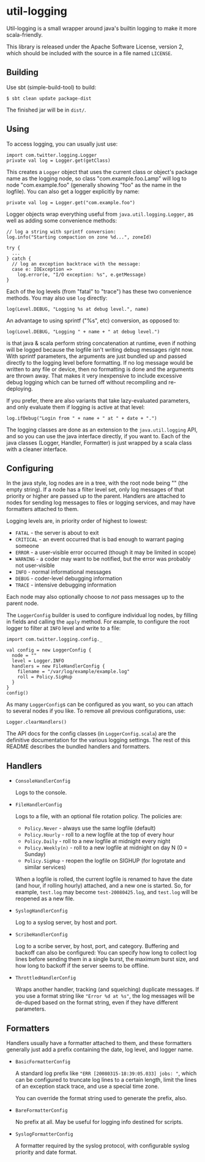 # util-logging

Util-logging is a small wrapper around java's builtin logging to make it more
scala-friendly.

This library is released under the Apache Software License, version 2, which
should be included with the source in a file named `LICENSE`.


## Building

Use sbt (simple-build-tool) to build:

    $ sbt clean update package-dist

The finished jar will be in `dist/`.


## Using

To access logging, you can usually just use:

    import com.twitter.logging.Logger
    private val log = Logger.get(getClass)

This creates a `Logger` object that uses the current class or object's
package name as the logging node, so class "com.example.foo.Lamp" will log to
node "com.example.foo" (generally showing "foo" as the name in the logfile).
You can also get a logger explicitly by name:

    private val log = Logger.get("com.example.foo")

Logger objects wrap everything useful from `java.util.logging.Logger`, as well
as adding some convenience methods:

    // log a string with sprintf conversion:
    log.info("Starting compaction on zone %d...", zoneId)

    try {
      ...
    } catch {
      // log an exception backtrace with the message:
      case e: IOException =>
        log.error(e, "I/O exception: %s", e.getMessage)
    }

Each of the log levels (from "fatal" to "trace") has these two convenience
methods. You may also use `log` directly:

    log(Level.DEBUG, "Logging %s at debug level.", name)

An advantage to using sprintf ("%s", etc) conversion, as opposed to:

    log(Lovel.DEBUG, "Logging " + name + " at debug level.")

is that java & scala perform string concatenation at runtime, even if nothing
will be logged because the logfile isn't writing debug messages right now.
With sprintf parameters, the arguments are just bundled up and passed directly
to the logging level before formatting. If no log message would be written to
any file or device, then no formatting is done and the arguments are thrown
away. That makes it very inexpensive to include excessive debug logging which
can be turned off without recompiling and re-deploying.

If you prefer, there are also variants that take lazy-evaluated parameters,
and only evaluate them if logging is active at that level:

    log.ifDebug("Login from " + name + " at " + date + ".")

The logging classes are done as an extension to the `java.util.logging` API,
and so you can use the java interface directly, if you want to. Each of the
java classes (Logger, Handler, Formatter) is just wrapped by a scala class
with a cleaner interface.


## Configuring

In the java style, log nodes are in a tree, with the root node being "" (the
empty string). If a node has a filter level set, only log messages of that
priority or higher are passed up to the parent. Handlers are attached to nodes
for sending log messages to files or logging services, and may have formatters
attached to them.

Logging levels are, in priority order of highest to lowest:

- `FATAL` - the server is about to exit
- `CRITICAL` - an event occurred that is bad enough to warrant paging someone
- `ERROR` - a user-visible error occurred (though it may be limited in scope)
- `WARNING` - a coder may want to be notified, but the error was probably not
  user-visible
- `INFO` - normal informational messages
- `DEBUG` - coder-level debugging information
- `TRACE` - intensive debugging information

Each node may also optionally choose to *not* pass messages up to the parent
node.

The `LoggerConfig` builder is used to configure individual log nodes, by
filling in fields and calling the `apply` method. For example, to configure
the root logger to filter at `INFO` level and write to a file:

    import com.twitter.logging.config._

    val config = new LoggerConfig {
      node = ""
      level = Logger.INFO
      handlers = new FileHandlerConfig {
        filename = "/var/log/example/example.log"
        roll = Policy.SigHup
      }
    }
    config()

As many `LoggerConfig`s can be configured as you want, so you can attach to
several nodes if you like. To remove all previous configurations, use:

    Logger.clearHandlers()

The API docs for the config classes (in `LoggerConfig.scala`) are the
definitive documentation for the various logging settings. The rest of this
README describes the bundled handlers and formatters.


## Handlers

- `ConsoleHandlerConfig`

  Logs to the console.

- `FileHandlerConfig`

  Logs to a file, with an optional file rotation policy. The policies are:

  - `Policy.Never` - always use the same logfile (default)
  - `Policy.Hourly` - roll to a new logfile at the top of every hour
  - `Policy.Daily` - roll to a new logfile at midnight every night
  - `Policy.Weekly(n)` - roll to a new logfile at midnight on day N (0 = Sunday)
  - `Policy.SigHup` - reopen the logfile on SIGHUP (for logrotate and similar services)

  When a logfile is rolled, the current logfile is renamed to have the date
  (and hour, if rolling hourly) attached, and a new one is started. So, for
  example, `test.log` may become `test-20080425.log`, and `test.log` will be
  reopened as a new file.

- `SyslogHandlerConfig`

  Log to a syslog server, by host and port.

- `ScribeHandlerConfig`

  Log to a scribe server, by host, port, and category. Buffering and backoff
  can also be configured: You can specify how long to collect log lines
  before sending them in a single burst, the maximum burst size, and how long
  to backoff if the server seems to be offline.

- `ThrottledHandlerConfig`

  Wraps another handler, tracking (and squelching) duplicate messages. If you
  use a format string like `"Error %d at %s"`, the log messages will be
  de-duped based on the format string, even if they have different parameters.


## Formatters

Handlers usually have a formatter attached to them, and these formatters
generally just add a prefix containing the date, log level, and logger name.

- `BasicFormatterConfig`

  A standard log prefix like `"ERR [20080315-18:39:05.033] jobs: "`, which
  can be configured to truncate log lines to a certain length, limit the lines
  of an exception stack trace, and use a special time zone.

  You can override the format string used to generate the prefix, also.

- `BareFormatterConfig`

  No prefix at all. May be useful for logging info destined for scripts.

- `SyslogFormatterConfig`

  A formatter required by the syslog protocol, with configurable syslog
  priority and date format.
